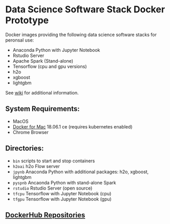 # Data Science Software Stack Docker Prototype

Docker images providing the following data science software stacks for peronsal use:
* Anaconda Python with Jupyter Notebook
* Rstudio Server 
* Apache Spark (Stand-alone)
* Tensorflow (cpu and gpu versions)
* h2o
* xgboost
* lightgbm

See [wiki](https://github.com/jimthompson5802/datascience_containers/wiki) for additional information.

## System Requirements:
* MacOS
* [Docker for Mac](https://store.docker.com/editions/community/docker-ce-desktop-mac) 18.06.1 ce (requires kubernetes enabled)
* Chrome Browser

## Directories:
* `bin` scripts to start and stop containers
* `h2oai` h2o Flow server
* `jpynb` Anaconda Python with additional packages: h2o, xgboost, lightgbm
* `pyspnb` Ancaonda Python with stand-alone Spark
* `rstudio` Rstudio Server (open source)
* `tfcpu` Tensorflow with Jupyter Notebook (cpu)
* `tfgpu` Tensorflow with Jupyter Notebook (gpu)

## [DockerHub Repositories](https://hub.docker.com/u/dsimages/dashboard/)
